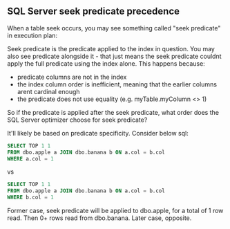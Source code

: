 ## SQL Server seek predicate precedence
When a table seek occurs, you may see something called "seek predicate" in execution plan:

Seek predicate is the predicate applied to the index in question.
You may also see predicate alongside it - that just means the seek predicate couldnt apply the full predicate using the index alone.
This happens because:
- predicate columns are not in the index
- the index column order is inefficient, meaning that the earlier columns arent cardinal enough
- the predicate does not use equality (e.g. myTable.myColumn <> 1)

So if the predicate is applied after the seek predicate, what order does the SQL Server optimizer choose for seek predicate?

It'll likely be based on predicate specificity. Consider below sql:

```sql
SELECT TOP 1 1
FROM dbo.apple a JOIN dbo.banana b ON a.col = b.col
WHERE a.col = 1
```
vs
```sql
SELECT TOP 1 1
FROM dbo.apple a JOIN dbo.banana b ON a.col = b.col
WHERE b.col = 1
```
Former case, seek predicate will be applied to dbo.apple, for a total of 1 row read. Then 0+ rows read from dbo.banana.
Later case, opposite.